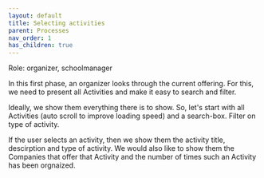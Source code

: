 ```yaml
---
layout: default
title: Selecting activities
parent: Processes
nav_order: 1
has_children: true
---
```


Role: organizer, schoolmanager

In this first phase, an organizer looks through the current offering. 
For this, we need to present all Activities and make it easy to search and filter.

Ideally, we show them everything there is to show.
So, let's start with all Activities (auto scroll to improve loading speed) and a search-box.
Filter on type of activity.

If the user selects an activity, then we show them the activity title, descirption and type of activity. We would also like to show them the Companies that offer that Activity and the number of times such an Activity has been orgnaized.


